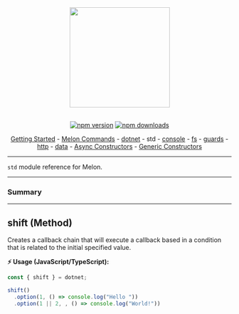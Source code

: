 <div align="center">
  <img align="center" width="225" src="https://i.imgur.com/guuToyf.png">
</div>

<br>

<div id="no-view" align="center">

  [![npm version](https://badgen.net/npm/v/melon-runtime/)](https://www.npmjs.com/package/melon-runtime)
  [![npm downloads](https://badgen.net/npm/dm/melon-runtime)](https://www.npmjs.com/package/melon-runtime)

  [Getting Started](../Index.md) - [Melon Commands](../MelonCommands.md) - [dotnet](./dotnet.md) - std - [console](./consle.md) - [fs](./fs.md) - [guards](./guards.md) - [http](./http.md) - [data](./data.md) - [Async Constructors](./AsyncConstructors.md) - [Generic Constructors](./GenericConstructors.md)
  
</div>

<hr>

`std` module reference for Melon.

<hr>

### Summary

<hr>

## shift (Method)

Creates a callback chain that will execute a callback based in a condition that is related to the initial specified value.

**⚡ Usage (JavaScript/TypeScript):**

```ts
const { shift } = dotnet;

shift()
  .option(1, () => console.log("Hello "))
  .option(1 || 2, , () => console.log("World!"))
```
